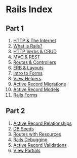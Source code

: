 # Rails Index

## Part 1
1. [HTTP & The Internet](./http-and-the-internet.md)  
1. [What is Rails?](./what-is-ruby-on-rails.md)  
1. [HTTP Verbs & CRUD](./http-verbs-crud-and-idempotency.md)  
1. [MVC & REST](./mvc-and-restful-routing.md)  
1. [Routes & Controllers](./routes-controllers-and-views.md)  
1. [ERB & Layouts](./ERB-and-Layouts.md)  
1. [Intro to Forms](./html-forms.md)  
1. [View Helpers](./common-view-helpers.md)  
1. [Active Record Migrations](./active-record-migrations.md)  
1. [Active Record Models](./active-record-models.md)  
1. [Rails Forms]()

## Part 2
1. [Active Record Relationships]()  
1. [DB Seeds]()  
1. [Routes with Resources]()  
1. [Rails Debugging]()  
1. [Active Record Validations]()  
1. [View Partials]()  
